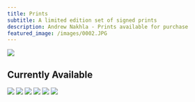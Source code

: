 ```yaml
---
title: Prints
subtitle: A limited edition set of signed prints
description: Andrew Nakhla - Prints available for purchase
featured_image: /images/0002.JPG
---
```


![](/images/0002.JPG)

## Currently Available

<div class="gallery" data-columns="3">
	<img src="/images/x1.jpg">
	<img src="/images/x2.jpg">
	<img src="/images/x3.jpg">
	<img src="/images/x4.jpg">
	<img src="/images/x5.jpg">
	<img src="/images/x6.jpg">
</div>


